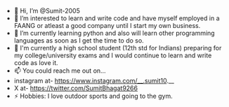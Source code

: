 - 👋 Hi, I’m @Sumit-2005
- 👀 I’m interested to learn and write code and have myself employed in a FAANG or atleast a good company until I start my own business.
- 🌱 I’m currently learning python and also will learn other programming languages as soon as I get the time to do so.
- 💞️ I'm currently a high school student (12th std for Indians) preparing for my college/university exams and I would continue to learn and write code as love it.
- 📫 You could reach me out on...
- instagram at- https://www.instagram.com/__.sumit10.__
- X at- https://twitter.com/SumitBhagat9266
- ⚡ Hobbies: I love outdoor sports and going to the gym.

<!---
Sumit-2005/Sumit-2005 is a ✨ special ✨ repository because its `README.md` (this file) appears on your GitHub profile.
You can click the Preview link to take a look at your changes.
--->
